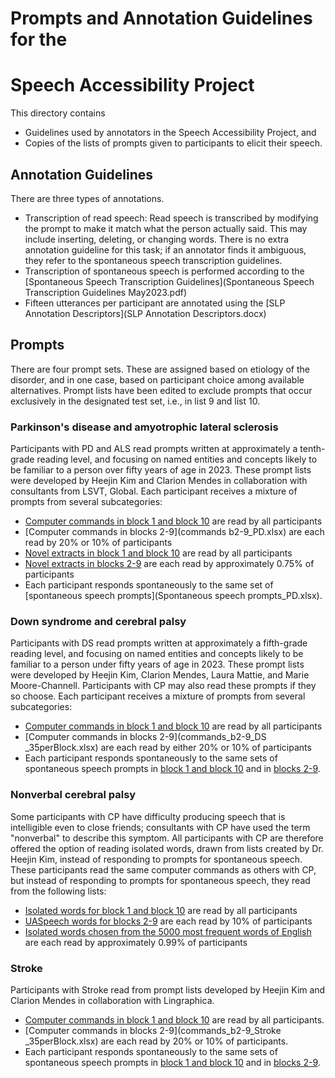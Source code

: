# Prompts and Annotation Guidelines for the
# Speech Accessibility Project

This directory contains

* Guidelines used by annotators in the Speech Accessibility Project, and
* Copies of the lists of prompts given to participants to elicit their speech.

## Annotation Guidelines

There are three types of annotations.

* Transcription of read speech: Read speech is transcribed by modifying the prompt to make it match what the person actually said.  This may include inserting, deleting, or changing words.  There is no extra annotation guideline for this task; if an annotator finds it ambiguous, they refer to the spontaneous speech transcription guidelines.
* Transcription of spontaneous speech is performed according to the [Spontaneous Speech Transcription Guidelines](Spontaneous Speech Transcription Guidelines May2023.pdf)
* Fifteen utterances per participant are annotated using the [SLP Annotation Descriptors](SLP Annotation Descriptors.docx)

## Prompts

There are four prompt sets.  These are assigned based on etiology of the disorder, and in one case, based on participant choice among available alternatives.  Prompt lists have been edited to exclude prompts that occur exclusively in the designated test set, i.e., in list 9 and list 10.

### Parkinson's disease and amyotrophic lateral sclerosis

Participants with PD and ALS read prompts written at approximately a tenth-grade reading level, and focusing on named entities and concepts likely to be familiar to a person over fifty years of age in 2023.  These prompt lists were developed by Heejin Kim and Clarion Mendes in collaboration with consultants from LSVT, Global.  Each participant receives a mixture of prompts from several subcategories:

* [Computer commands in block 1 and block 10](commands_b1_b10_PD.txt) are read by all participants
* [Computer commands in blocks 2-9](commands b2-9_PD.xlsx) are each read by 20% or 10% of participants
* [Novel extracts in block 1 and block 10](novel_b1_b10_PD.xlsx) are read by all participants
* [Novel extracts in blocks 2-9](novel-b2-9-150_PD.xlsx) are each read by approximately 0.75% of participants
* Each participant responds spontaneously to the same set of [spontaneous speech prompts](Spontaneous speech prompts_PD.xlsx).

### Down syndrome and cerebral palsy

Participants with DS read prompts written at approximately a fifth-grade reading level, and focusing on named entities and concepts likely to be familiar to a person under fifty years of age in 2023.  These prompt lists were developed by Heejin Kim, Clarion Mendes, Laura Mattie, and Marie Moore-Channell.  Participants with CP may also read these prompts if they so choose.    Each participant receives a mixture of prompts from several subcategories:

* [Computer commands in block 1 and block 10](commands_b1_b10_DS_35perBlock.xlsx) are read by all participants
* [Computer commands in blocks 2-9](commands_b2-9_DS _35perBlock.xlsx) are each read by either 20% or 10% of participants
* Each participant responds spontaneously to the same sets of spontaneous speech prompts in [block 1 and block 10](Spon_Speech_Prompts_b1_b10_DS_8perBlock.xlsx) and in [blocks 2-9](Spon_Speech_Prompts_b2-9_DS_8perBlock.xlsx).

### Nonverbal cerebral palsy

Some participants with CP have difficulty producing speech that is intelligible even to close friends; consultants with CP have used the term "nonverbal" to describe this symptom.  All participants with CP are therefore offered the option of reading isolated words, drawn from lists created by Dr. Heejin Kim, instead of responding to prompts for spontaneous speech.  These participants read the same computer commands as others with CP, but instead of responding to prompts for spontaneous speech, they read from the following lists:

* [Isolated words for block 1 and block 10](nonverbal_b1_b10.xlsx) are read by all participants
* [UASpeech words for blocks 2-9](nonverbal_b2-9_UA.xlsx) are each read by 10% of participants
* [Isolated words chosen from the 5000 most frequent words of English](nonverbal_b2-9_5k-v2.xlsx) are each read by approximately 0.99% of participants

### Stroke

Participants with Stroke read from prompt lists developed by Heejin Kim and Clarion Mendes in collaboration with Lingraphica.

* [Computer commands in block 1 and block 10](commands_b1_b10_Stroke_35perBlock.xlsx) are read by all participants.
* [Computer commands in blocks 2-9](commands_b2-9_Stroke _35perBlock.xlsx) are each read by 20% or 10% of participants.
* Each participant responds spontaneously to the same sets of spontaneous speech prompts in [block 1 and block 10](Spon_Speech_Prompts_b1_b10_Stroke_8perBlock.xlsx) and in [blocks 2-9](Spon_Speech_Prompts_b2-9_Stroke_8perBlock.xlsx).

